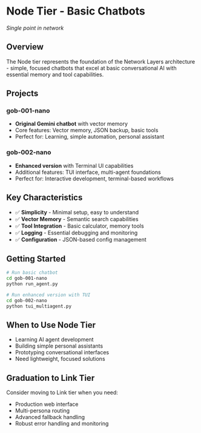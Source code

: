 # Node Tier - Basic Chatbots

*Single point in network*

## Overview

The Node tier represents the foundation of the Network Layers architecture - simple, focused chatbots that excel at basic conversational AI with essential memory and tool capabilities.

## Projects

### gob-001-nano
- **Original Gemini chatbot** with vector memory
- Core features: Vector memory, JSON backup, basic tools
- Perfect for: Learning, simple automation, personal assistant

### gob-002-nano  
- **Enhanced version** with Terminal UI capabilities
- Additional features: TUI interface, multi-agent foundations
- Perfect for: Interactive development, terminal-based workflows

## Key Characteristics

- ✅ **Simplicity** - Minimal setup, easy to understand
- ✅ **Vector Memory** - Semantic search capabilities
- ✅ **Tool Integration** - Basic calculator, memory tools
- ✅ **Logging** - Essential debugging and monitoring
- ✅ **Configuration** - JSON-based config management

## Getting Started

```bash
# Run basic chatbot
cd gob-001-nano
python run_agent.py

# Run enhanced version with TUI
cd gob-002-nano
python tui_multiagent.py
```

## When to Use Node Tier

- Learning AI agent development
- Building simple personal assistants
- Prototyping conversational interfaces
- Need lightweight, focused solutions

## Graduation to Link Tier

Consider moving to Link tier when you need:
- Production web interface
- Multi-persona routing
- Advanced fallback handling
- Robust error handling and monitoring
